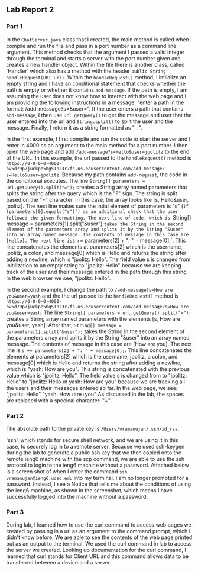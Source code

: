 ## Lab Report 2

### Part 1 
In the `ChatServer.java` class that I created, the  main method is called when I compile and run the file and pass in a port number as a command line argument. This method checks that the argument I passed  a valid integer through the terminal and starts a server with the port number given and creates a new handler object. Within the file there is another class, called 'Handler' which also has a  method with the header `public String handleRequest(URI url)`. Within the `handleRequest()` method, I intilalize an empty string and I have an conditional statement that checks whether the path is empty or whether it contains `add-message`. If the path is empty, I am assuming the user does not know how to interact with the web page and I am providing the following instructions in a message: "enter a path in the format: /add-message?s=<string>&user=<string>". If the user enters a path that contains `add-message`, I then use `url.getQuery()` to get the message and user that the user entered into the url and `String.split()` to split the user and the message. Finally, I return it as a string formatted as "<user> : <message>". 

In the first example, I first compile and run the code to start the server and I enter in 4000 as an argument to the main method for a port number. I then open the web page and add `/add-message?s=Hello&user=jpolitz` to the end of the URL. In this example, the url passed to the `handleRequest()` method is `https://0-0-0-0-4000-bv5d79p7juckpe5bg51n23r7fs.us.edusercontent.com/add-message?s=Hello&user=jpolitz`. Because my path contains `add-request`, the code in the conditional executes. The line `String[] parameters = url.getQuery().split("=");` creates a String array named parameters that splits the string after the query which is the "?" sign. The string is split based on the "=" character. In this case, the array looks like [s, Hello&user, jpolitz]. The next line makes sure the intial element of parameters is "s" (`if (parameters[0].equals("s")') as an additional check that the user followed the given formatting. The next line of code, which is `String[] message = parameters[1].split("&user");` takes the String in the second element of the parameters array and splits it by the String "&user" into an array named message. The contents of message in this case are [Hello]. The next line is `s += parameters[2] + ": " + message[0];`. This line concatenates the elements at parameters[2] which is the username, jpolitz, a colon, and message[0] which is Hello and returns the string after adding a newline, which is "jpolitz: Hello". The field value s is changed from initilization to an empty string to "jpolitz: Hello" because we are keeping track of the user and their message entered in the path through this string. In the web browser we see, "jpolitz: Hello".

In the second example, I change the path to `/add-message?s=How are you&user=yash` and the the url passed to the `handleRequest()` method is `https://0-0-0-0-4000-bv5d79p7juckpe5bg51n23r7fs.us.edusercontent.com/add-message?s=How are you&user=yash`. The line `String[] parameters = url.getQuery().split("=");` creates a String array named parameters with the elements [s, How are you&user, yash]. After that, `String[] message = parameters[1].split("&user");` takes the String in the second element of the parameters array and splits it by the String "&user" into an array named message. The contents of message in this case are [How are you]. The next line is `s += parameters[2] + ": " + message[0];`. This line concatenates the elements at parameters[2] which is the username, jpolitz, a colon, and message[0] which is Hello and returns the string after adding a newline, which is "yash: How are you". This string is concatenated with the previous value which is "jpolitz: Hello". The field value s is changed from to "jpolitz: Hello" to "jpolitz: Hello \n yash: How are you" because we are tracking all the users and their messages entered so far. In the web page, we see: 
"jpolitz: Hello"
"yash: How+are+you"
As discussed in the lab, the spaces are replaced with a specical character: "+". 




### Part 2
The absolute path to the private key is `/Users/vramanujan/.ssh/id_rsa`. 



'ssh', which stands for secure shell network, and we are using it in this case, to securely log in to a remote server. Because we used ssh-keygen during the lab to generate a public ssh key that we then copied onto the remote ieng6 machine with the scp command, we are able to use the ssh protocol to login to the ieng6 machine without a password. Attached below is a screen shot of when I enter the command `ssh vramanujan@ieng6.ucsd.edu` into my terminal, I am no longer prompted for a password. Instead, I see a Notice that tells me about the conditions of using the ieng6 machine, as shown in the screenshot, which means I have successfully logged into the machine without a password.     


### Part 3
During lab, I learned how to use the curl command to access web pages we created by passing in a url as an argument to the command prompt, which I didn't know before. We are able to see the contents of the web page printed out as an output to the terminal. We used the curl command in lab to access the server we created. Looking up documentation for the curl command, I learned that curl stands for Client URL and this command allows data to be transferred between a device and a server. 
